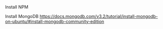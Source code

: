Install NPM

Install MongoDB
https://docs.mongodb.com/v3.2/tutorial/install-mongodb-on-ubuntu/#install-mongodb-community-edition